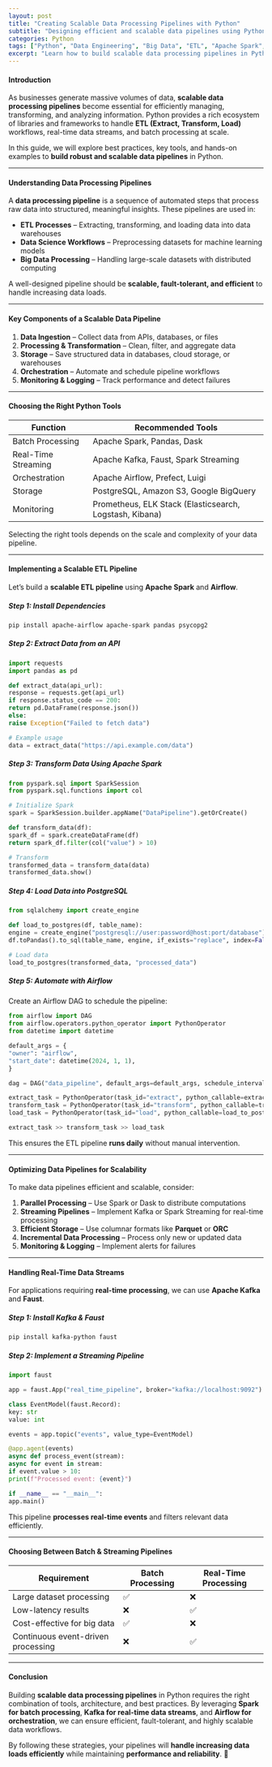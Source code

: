 ```yaml
---
layout: post
title: "Creating Scalable Data Processing Pipelines with Python"
subtitle: "Designing efficient and scalable data pipelines using Python"
categories: Python
tags: ["Python", "Data Engineering", "Big Data", "ETL", "Apache Spark", "Pipeline Optimization"]
excerpt: "Learn how to build scalable data processing pipelines in Python using efficient ETL strategies, distributed computing, and workflow orchestration."
---
```


#### Introduction

As businesses generate massive volumes of data, **scalable data processing pipelines** become essential for efficiently managing, transforming, and analyzing information. Python provides a rich ecosystem of libraries and frameworks to handle **ETL (Extract, Transform, Load)** workflows, real-time data streams, and batch processing at scale.

In this guide, we will explore best practices, key tools, and hands-on examples to **build robust and scalable data pipelines** in Python.

---

#### Understanding Data Processing Pipelines

A **data processing pipeline** is a sequence of automated steps that process raw data into structured, meaningful insights. These pipelines are used in:

- **ETL Processes** – Extracting, transforming, and loading data into data warehouses
- **Data Science Workflows** – Preprocessing datasets for machine learning models
- **Big Data Processing** – Handling large-scale datasets with distributed computing

A well-designed pipeline should be **scalable, fault-tolerant, and efficient** to handle increasing data loads.

---

#### Key Components of a Scalable Data Pipeline

1. **Data Ingestion** – Collect data from APIs, databases, or files
2. **Processing & Transformation** – Clean, filter, and aggregate data
3. **Storage** – Save structured data in databases, cloud storage, or warehouses
4. **Orchestration** – Automate and schedule pipeline workflows
5. **Monitoring & Logging** – Track performance and detect failures

---

#### Choosing the Right Python Tools

| Function | Recommended Tools |  
|----------|------------------|  
| Batch Processing | Apache Spark, Pandas, Dask |  
| Real-Time Streaming | Apache Kafka, Faust, Spark Streaming |  
| Orchestration | Apache Airflow, Prefect, Luigi |  
| Storage | PostgreSQL, Amazon S3, Google BigQuery |  
| Monitoring | Prometheus, ELK Stack (Elasticsearch, Logstash, Kibana) |  

Selecting the right tools depends on the scale and complexity of your data pipeline.

---

#### Implementing a Scalable ETL Pipeline

Let’s build a **scalable ETL pipeline** using **Apache Spark** and **Airflow**.

##### Step 1: Install Dependencies

```bash  
pip install apache-airflow apache-spark pandas psycopg2  
```

##### Step 2: Extract Data from an API

```python  
import requests  
import pandas as pd

def extract_data(api_url):  
response = requests.get(api_url)  
if response.status_code == 200:  
return pd.DataFrame(response.json())  
else:  
raise Exception("Failed to fetch data")

# Example usage
data = extract_data("https://api.example.com/data")  
```

##### Step 3: Transform Data Using Apache Spark

```python  
from pyspark.sql import SparkSession  
from pyspark.sql.functions import col

# Initialize Spark
spark = SparkSession.builder.appName("DataPipeline").getOrCreate()

def transform_data(df):  
spark_df = spark.createDataFrame(df)  
return spark_df.filter(col("value") > 10)

# Transform
transformed_data = transform_data(data)  
transformed_data.show()  
```

##### Step 4: Load Data into PostgreSQL

```python  
from sqlalchemy import create_engine

def load_to_postgres(df, table_name):  
engine = create_engine("postgresql://user:password@host:port/database")  
df.toPandas().to_sql(table_name, engine, if_exists="replace", index=False)

# Load data
load_to_postgres(transformed_data, "processed_data")  
```

##### Step 5: Automate with Airflow

Create an Airflow DAG to schedule the pipeline:

```python  
from airflow import DAG  
from airflow.operators.python_operator import PythonOperator  
from datetime import datetime

default_args = {  
"owner": "airflow",  
"start_date": datetime(2024, 1, 1),  
}

dag = DAG("data_pipeline", default_args=default_args, schedule_interval="@daily")

extract_task = PythonOperator(task_id="extract", python_callable=extract_data, dag=dag)  
transform_task = PythonOperator(task_id="transform", python_callable=transform_data, dag=dag)  
load_task = PythonOperator(task_id="load", python_callable=load_to_postgres, dag=dag)

extract_task >> transform_task >> load_task  
```

This ensures the ETL pipeline **runs daily** without manual intervention.

---

#### Optimizing Data Pipelines for Scalability

To make data pipelines efficient and scalable, consider:

1. **Parallel Processing** – Use Spark or Dask to distribute computations
2. **Streaming Pipelines** – Implement Kafka or Spark Streaming for real-time processing
3. **Efficient Storage** – Use columnar formats like **Parquet** or **ORC**
4. **Incremental Data Processing** – Process only new or updated data
5. **Monitoring & Logging** – Implement alerts for failures

---

#### Handling Real-Time Data Streams

For applications requiring **real-time processing**, we can use **Apache Kafka** and **Faust**.

##### Step 1: Install Kafka & Faust

```bash  
pip install kafka-python faust  
```

##### Step 2: Implement a Streaming Pipeline

```python  
import faust

app = faust.App("real_time_pipeline", broker="kafka://localhost:9092")

class EventModel(faust.Record):  
key: str  
value: int

events = app.topic("events", value_type=EventModel)

@app.agent(events)  
async def process_event(stream):  
async for event in stream:  
if event.value > 10:  
print(f"Processed event: {event}")

if __name__ == "__main__":  
app.main()  
```

This pipeline **processes real-time events** and filters relevant data efficiently.

---

#### Choosing Between Batch & Streaming Pipelines

| Requirement | Batch Processing | Real-Time Processing |  
|------------|-----------------|----------------------|  
| Large dataset processing | ✅ | ❌ |  
| Low-latency results | ❌ | ✅ |  
| Cost-effective for big data | ✅ | ❌ |  
| Continuous event-driven processing | ❌ | ✅ |  

---

#### Conclusion

Building **scalable data processing pipelines** in Python requires the right combination of tools, architecture, and best practices. By leveraging **Spark for batch processing**, **Kafka for real-time data streams**, and **Airflow for orchestration**, we can ensure efficient, fault-tolerant, and highly scalable data workflows.

By following these strategies, your pipelines will **handle increasing data loads efficiently** while maintaining **performance and reliability**. 🚀  
